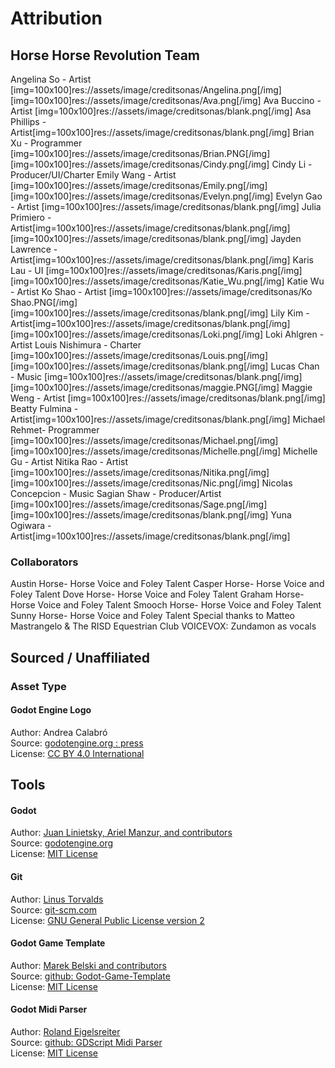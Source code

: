# Attribution
## Horse Horse Revolution Team

Angelina So - Artist [img=100x100]res://assets/image/creditsonas/Angelina.png[/img]
[img=100x100]res://assets/image/creditsonas/Ava.png[/img] Ava Buccino - Artist
[img=100x100]res://assets/image/creditsonas/blank.png[/img] Asa Phillips -  Artist[img=100x100]res://assets/image/creditsonas/blank.png[/img]
Brian Xu - Programmer [img=100x100]res://assets/image/creditsonas/Brian.PNG[/img]
[img=100x100]res://assets/image/creditsonas/Cindy.png[/img] Cindy Li - Producer/UI/Charter 
Emily Wang - Artist [img=100x100]res://assets/image/creditsonas/Emily.png[/img]
[img=100x100]res://assets/image/creditsonas/Evelyn.png[/img] Evelyn Gao - Artist 
[img=100x100]res://assets/image/creditsonas/blank.png[/img] Julia Primiero - Artist[img=100x100]res://assets/image/creditsonas/blank.png[/img]
[img=100x100]res://assets/image/creditsonas/blank.png[/img] Jayden Lawrence - Artist[img=100x100]res://assets/image/creditsonas/blank.png[/img]
Karis Lau - UI [img=100x100]res://assets/image/creditsonas/Karis.png[/img]
[img=100x100]res://assets/image/creditsonas/Katie_Wu.png[/img] Katie Wu - Artist 
Ko Shao - Artist [img=100x100]res://assets/image/creditsonas/Ko Shao.PNG[/img]
[img=100x100]res://assets/image/creditsonas/blank.png[/img] Lily Kim - Artist[img=100x100]res://assets/image/creditsonas/blank.png[/img]
[img=100x100]res://assets/image/creditsonas/Loki.png[/img] Loki Ahlgren - Artist 
Louis Nishimura - Charter [img=100x100]res://assets/image/creditsonas/Louis.png[/img]
[img=100x100]res://assets/image/creditsonas/blank.png[/img] Lucas Chan - Music [img=100x100]res://assets/image/creditsonas/blank.png[/img]
[img=100x100]res://assets/image/creditsonas/maggie.PNG[/img] Maggie Weng - Artist 
[img=100x100]res://assets/image/creditsonas/blank.png[/img] Beatty Fulmina - Artist[img=100x100]res://assets/image/creditsonas/blank.png[/img]
Michael Rehmet- Programmer [img=100x100]res://assets/image/creditsonas/Michael.png[/img]
[img=100x100]res://assets/image/creditsonas/Michelle.png[/img] Michelle Gu - Artist
Nitika Rao - Artist [img=100x100]res://assets/image/creditsonas/Nitika.png[/img]
[img=100x100]res://assets/image/creditsonas/Nic.png[/img] Nicolas Concepcion - Music 
Sagian Shaw - Producer/Artist [img=100x100]res://assets/image/creditsonas/Sage.png[/img]
[img=100x100]res://assets/image/creditsonas/blank.png[/img] Yuna Ogiwara - Artist[img=100x100]res://assets/image/creditsonas/blank.png[/img]

### Collaborators

Austin Horse- Horse Voice and Foley Talent
Casper Horse- Horse Voice and Foley Talent
Dove Horse- Horse Voice and Foley Talent
Graham Horse- Horse Voice and Foley Talent
Smooch Horse- Horse Voice and Foley Talent
Sunny Horse- Horse Voice and Foley Talent
Special thanks to Matteo Mastrangelo & The RISD Equestrian Club
VOICEVOX: Zundamon as vocals


## Sourced / Unaffiliated
### Asset Type

#### Godot Engine Logo
Author: Andrea Calabró  
Source: [godotengine.org : press](https://godotengine.org/press/)  
License: [CC BY 4.0 International](https://github.com/godotengine/godot/blob/master/LOGO_LICENSE.txt) 

## Tools
#### Godot
Author: [Juan Linietsky, Ariel Manzur, and contributors](https://godotengine.org/contact)  
Source: [godotengine.org](https://godotengine.org/)  
License: [MIT License](https://github.com/godotengine/godot/blob/master/LICENSE.txt) 

#### Git
Author: [Linus Torvalds](https://github.com/torvalds)  
Source: [git-scm.com](https://git-scm.com/downloads)  
License: [GNU General Public License version 2](https://opensource.org/licenses/GPL-2.0)

#### Godot Game Template
Author: [Marek Belski and contributors](https://github.com/Maaack/Godot-Game-Template/graphs/contributors)  
Source: [github: Godot-Game-Template](https://github.com/Maaack/Godot-Game-Template)  
License: [MIT License](LICENSE.txt)  

#### Godot Midi Parser
Author: [Roland Eigelsreiter](https://github.com/brainfoolong/gdscript-midi-parser)  
Source: [github: GDScript Midi Parser](https://github.com/brainfoolong/gdscript-midi-parser)  
License: [MIT License](https://github.com/brainfoolong/gdscript-midi-parser/blob/main/LICENSE)
